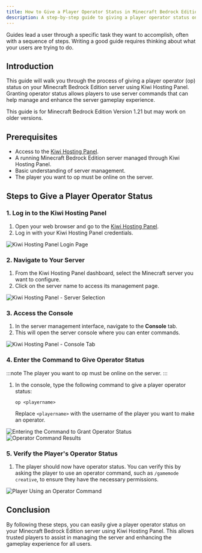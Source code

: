 ```yaml
---
title: How to Give a Player Operator Status in Minecraft Bedrock Edition
description: A step-by-step guide to giving a player operator status on your Minecraft Bedrock Edition server using Kiwi Hosting Panel.
---
```


Guides lead a user through a specific task they want to accomplish, often with a sequence of steps. Writing a good guide requires thinking about what your users are trying to do.

## Introduction

This guide will walk you through the process of giving a player operator (op) status on your Minecraft Bedrock Edition server using Kiwi Hosting Panel. Granting operator status allows players to use server commands that can help manage and enhance the server gameplay experience.

This guide is for Minecraft Bedrock Edition Version 1.21 but may work on older versions.

## Prerequisites

- Access to the [Kiwi Hosting Panel](https://gmp.kiwihosting.net).
- A running Minecraft Bedrock Edition server managed through Kiwi Hosting Panel.
- Basic understanding of server management.
- The player you want to op must be online on the server.

## Steps to Give a Player Operator Status

### 1. Log in to the Kiwi Hosting Panel

1. Open your web browser and go to the [Kiwi Hosting Panel](https://gmp.kiwihosting.net).
2. Log in with your Kiwi Hosting Panel credentials.

![Kiwi Hosting Panel Login Page](/assets/info/login.png)

### 2. Navigate to Your Server

1. From the Kiwi Hosting Panel dashboard, select the Minecraft server you want to configure.
2. Click on the server name to access its management page.

![Kiwi Hosting Panel - Server Selection](/assets/tutorials/manageserver.png)

### 3. Access the Console

1. In the server management interface, navigate to the **Console** tab.
2. This will open the server console where you can enter commands.

![Kiwi Hosting Panel - Console Tab](/assets/tutorials/console.png)

### 4. Enter the Command to Give Operator Status

:::note
The player you want to op must be online on the server.
:::

1. In the console, type the following command to give a player operator status:
   ```
   op <playername>
   ```
   Replace `<playername>` with the username of the player you want to make an operator.

![Entering the Command to Grant Operator Status](/assets/tutorials/bedrock/op.png)
![Operator Command Results](/assets/tutorials/bedrock/opr.png)

### 5. Verify the Player's Operator Status

1. The player should now have operator status. You can verify this by asking the player to use an operator command, such as `/gamemode creative`, to ensure they have the necessary permissions.

![Player Using an Operator Command](/assets/tutorials/bedrock/opg.png)

## Conclusion

By following these steps, you can easily give a player operator status on your Minecraft Bedrock Edition server using Kiwi Hosting Panel. This allows trusted players to assist in managing the server and enhancing the gameplay experience for all users.
